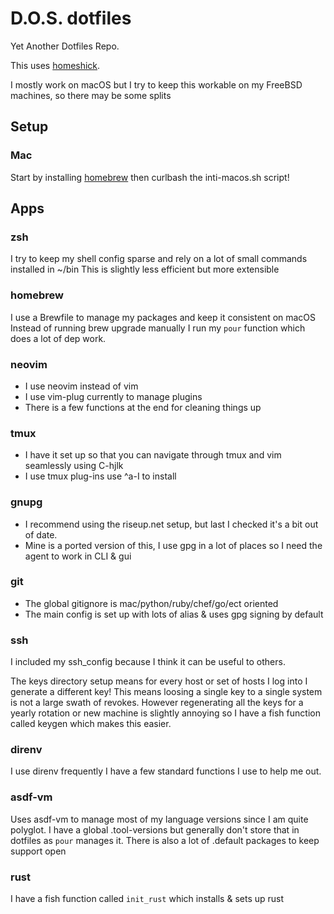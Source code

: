# D.O.S. dotfiles

Yet Another Dotfiles Repo.

This uses [homeshick](https://github.com/andsens/homeshick).

I mostly work on macOS but I try to keep this workable on my FreeBSD machines, so there may be some splits

## Setup

### Mac

Start by installing [homebrew](https://brew.sh/)
then curlbash the inti-macos.sh script!

## Apps

### zsh

I try to keep my shell config sparse and rely on a lot of small commands installed in ~/bin
This is slightly less efficient but more extensible

### homebrew

I use a Brewfile to manage my packages and keep it consistent on macOS
Instead of running brew upgrade manually I run my `pour` function which does a lot of dep work.

### neovim

* I use neovim instead of vim
* I use vim-plug currently to manage plugins
* There is a few functions at the end for cleaning things up

### tmux

* I have it set up so that you can navigate through tmux and vim seamlessly using C-hjlk
* I use tmux plug-ins use ^a-I to install

### gnupg

* I recommend using the riseup.net setup, but last I checked it's a bit out of date.
* Mine is a ported version of this, I use gpg in a lot of places so I need the agent to work in CLI & gui

### git

* The global gitignore is mac/python/ruby/chef/go/ect oriented
* The main config is set up with lots of alias & uses gpg signing by default

### ssh

I included my ssh_config because I think it can be useful to others.

The keys directory setup means for every host or set of hosts I log into I generate a different key!
This means loosing a single key to a single system is not a large swath of revokes.
However regenerating all the keys for a yearly rotation or new machine is slightly annoying so I have a fish function called keygen which makes this easier.

### direnv

I use direnv frequently
I have a few standard functions I use to help me out.

### asdf-vm

Uses asdf-vm to manage most of my language versions since I am quite polyglot.
I have a global .tool-versions but generally don't store that in dotfiles as `pour` manages it.
There is also a lot of .default packages to keep support open

### rust

I have a fish function called `init_rust` which installs & sets up rust
